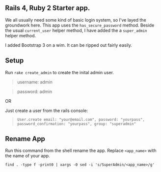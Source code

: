 ## Rails 4, Ruby 2 Starter app. ##

We all usually need some kind of basic login system, so I've layed the groundwork
here. This app uses the `has_secure_password` method. Beside the usual `current_user` helper method, I have added the a `super_admin` helper method.

I added Bootstrap 3 on a wim. It can be ripped out fairly easily.


## Setup ##


Run `rake create_admin` to create the inital admin user.

> username: admin

> password: admin

OR

Just create a user from the rails console:

> `User.create email: "your@email.com", password: "yourpass", password_confirmation: "yourpass", group: "superadmin"`

## Rename App ##

Run this command from the shell rename the app. Replace `<app_name>`
with the name of your app.

`find . -type f -print0 | xargs -0 sed -i 's/SuperAdmin/<app_name>/g'`


